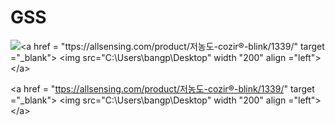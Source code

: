 # GSS

![\<a href = "ttps://allsensing.com/product/저농도-cozir®-blink/1339/" target ="\_blank"> \<img src="C:\Users\bangp\Desktop" width "200" align ="left">\</a>](../.gitbook/assets/GSS\_CozIR\_Blink.jpg)

\<a href = "[ttps://allsensing.com/product/저농도-cozir®-blink/1339/](https://allsensing.com/product/%EC%A0%80%EB%86%8D%EB%8F%84-cozir%C2%AE-blink/1339/)" target ="\_blank"> \<img src="C:\Users\bangp\Desktop" width "200" align ="left">\</a>
